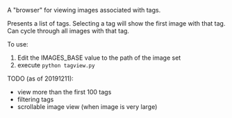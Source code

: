 
A "browser" for viewing images associated with tags.

Presents a list of tags. Selecting a tag will show the first image
with that tag. Can cycle through all images with that tag.

To use:
1) Edit the IMAGES_BASE value to the path of the image set
2) execute `python tagview.py`


TODO (as of 20191211):
- view more than the first 100 tags
- filtering tags
- scrollable image view (when image is very large)
